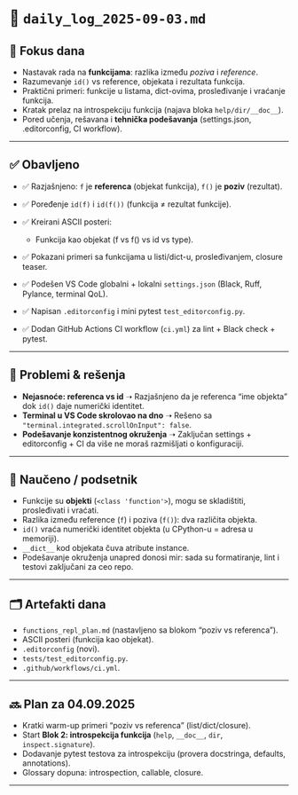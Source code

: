 # 📅 `daily_log_2025-09-03.md`

## 📍 Fokus dana

- Nastavak rada na **funkcijama**: razlika između _poziva_ i _reference_.
- Razumevanje `id()` vs reference, objekata i rezultata funkcija.
- Praktični primeri: funkcije u listama, dict-ovima, prosleđivanje i vraćanje funkcija.
- Kratak prelaz na introspekciju funkcija (najava bloka `help/dir/__doc__`).
- Pored učenja, rešavana i **tehnička podešavanja** (settings.json, .editorconfig, CI workflow).

---

## ✅ Obavljeno

- ✅ Razjašnjeno: `f` je **referenca** (objekat funkcija), `f()` je **poziv** (rezultat).
- ✅ Poređenje `id(f)` i `id(f())` (funkcija ≠ rezultat funkcije).
- ✅ Kreirani ASCII posteri:

  - Funkcija kao objekat (f vs f() vs id vs type).

- ✅ Pokazani primeri sa funkcijama u listi/dict-u, prosleđivanjem, closure teaser.
- ✅ Podešen VS Code globalni + lokalni `settings.json` (Black, Ruff, Pylance, terminal QoL).
- ✅ Napisan `.editorconfig` i mini pytest `test_editorconfig.py`.
- ✅ Dodan GitHub Actions CI workflow (`ci.yml`) za lint + Black check + pytest.

---

## 🧱 Problemi & rešenja

- **Nejasnoće: referenca vs id**
  ➝ Razjašnjeno da je referenca “ime objekta” dok `id()` daje numerički identitet.
- **Terminal u VS Code skrolovao na dno**
  ➝ Rešeno sa `"terminal.integrated.scrollOnInput": false`.
- **Podešavanje konzistentnog okruženja**
  ➝ Zaključan settings + editorconfig + CI da više ne moraš razmišljati o konfiguraciji.

---

## 🧠 Naučeno / podsetnik

- Funkcije su **objekti** (`<class 'function'>`), mogu se skladištiti, prosleđivati i vraćati.
- Razlika između reference (`f`) i poziva (`f()`): dva različita objekta.
- `id()` vraća numerički identitet objekta (u CPython-u = adresa u memoriji).
- `__dict__` kod objekata čuva atribute instance.
- Podešavanje okruženja unapred donosi mir: sada su formatiranje, lint i testovi zaključani za ceo repo.

---

## 🗂️ Artefakti dana

- `functions_repl_plan.md` (nastavljeno sa blokom “poziv vs referenca”).
- ASCII posteri (funkcija kao objekat).
- `.editorconfig` (novi).
- `tests/test_editorconfig.py`.
- `.github/workflows/ci.yml`.

---

## 🔜 Plan za 04.09.2025

- Kratki warm-up primeri “poziv vs referenca” (list/dict/closure).
- Start **Blok 2: introspekcija funkcija** (`help`, `__doc__`, `dir`, `inspect.signature`).
- Dodavanje pytest testova za introspekciju (provera docstringa, defaults, annotations).
- Glossary dopuna: introspection, callable, closure.

---
